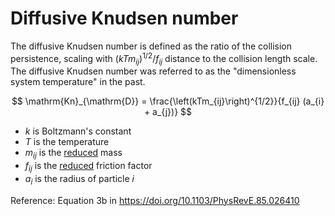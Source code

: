 # Diffusive Knudsen number

The diffusive Knudsen number is defined as the ratio of the collision persistence, scaling with $\left(kTm_{ij}\right)^{1/2}/f_{ij}$ distance to the collision length scale. The diffusive Knudsen number was referred to as the "dimensionless system temperature" in the past.

$$
\mathrm{Kn}_{\mathrm{D}} = \frac{\left(kTm_{ij}\right)^{1/2}}{f_{ij} (a_{i} + a_{j})}
$$

- $k$ is Boltzmann's constant
- $T$ is the temperature
- $m_{ij}$ is the [reduced](reducedQuantity) mass
- $f_{ij}$ is the [reduced](reducedQuantity) friction factor
- $a_{i}$ is the radius of particle $i$

Reference: Equation 3b in https://doi.org/10.1103/PhysRevE.85.026410
